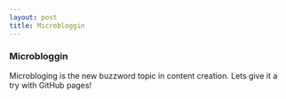 ```yaml
---
layout: post
title: Microbloggin
---
```


### Microbloggin
Microbloging is the new buzzword topic in content creation. Lets give it a try with GitHub pages!

